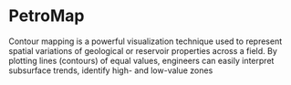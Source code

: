# PetroMap
Contour mapping is a powerful visualization technique used to represent spatial variations of geological or reservoir properties across a field. By plotting lines (contours) of equal values, engineers can easily interpret subsurface trends, identify high- and low-value zones
